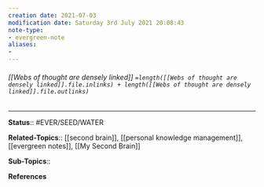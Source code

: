 ```yaml
---
creation date: 2021-07-03
modification date: Saturday 3rd July 2021 20:08:43
note-type: 
- evergreen-note
aliases:
- 
---
```


###### [[Webs of thought are densely linked]] `=length([[Webs of thought are densely linked]].file.inlinks) + length([[Webs of thought are densely linked]].file.outlinks)`


---

**Status**:: #EVER/SEED/WATER  

**Related-Topics**:: [[second brain]], [[personal knowledge management]], [[evergreen notes]], [[My Second Brain]]
	
**Sub-Topics**::
	
**References**